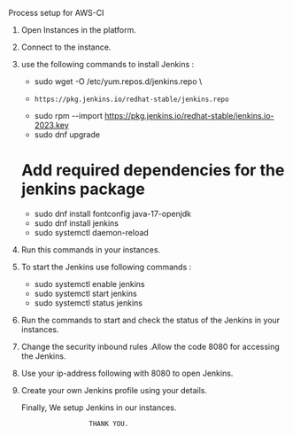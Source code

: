 Process setup for AWS-CI

1) Open Instances in the platform.
2) Connect to the instance.
3) use the following commands to install Jenkins :

   * sudo wget -O /etc/yum.repos.d/jenkins.repo \
   *     https://pkg.jenkins.io/redhat-stable/jenkins.repo
   * sudo rpm --import https://pkg.jenkins.io/redhat-stable/jenkins.io-2023.key
   * sudo dnf upgrade
   # Add required dependencies for the jenkins package
   * sudo dnf install fontconfig java-17-openjdk
   * sudo dnf install jenkins
   * sudo systemctl daemon-reload

4) Run this commands in your instances.

5) To start the Jenkins use following commands :  

   * sudo systemctl enable jenkins
   * sudo systemctl start jenkins
   * sudo systemctl status jenkins

6) Run the commands to start and check the status of the Jenkins in your instances.

7) Change the security inbound rules .Allow the code 8080 for accessing the Jenkins.
8) Use your ip-address following with 8080 to open Jenkins.
9) Create your own Jenkins profile using your details.

     Finally, We setup Jenkins in our instances.

                        THANK YOU.

